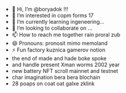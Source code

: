 - 👋 Hi, I’m @boryadok !!!
- 👀 I’m interested in copm forms 17
- 🌱 I’m currently learning ingeneering...
- 💞️ I’m looking to collaborate on ...
- 📫 How to reach me together rain proral zub
- 😄 Pronouns: pronosit mimo memoland
- ⚡ Fun factory kuznica gamerov notion
- the end of made and hade boke spoke
- and handle present Xman worms 2002 year
- new battery NFT scroll mainnet and testnet
- char imagination bera bera blochain
- 28 poaps on coat oat galxe zklink
